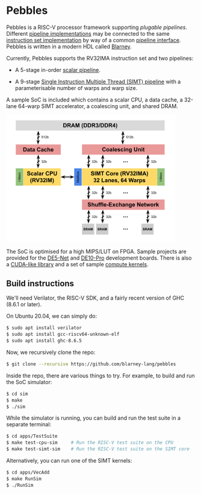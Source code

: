 # Pebbles

Pebbles is a RISC-V processor framework supporting *plugable
pipelines*.  Different [pipeline
implementations](src/Pebbles/Pipeline) may be connected to the same
[instruction set implementation](src/Pebbles/Instructions) by way of a
common [pipeline interface](src/Pebbles/Pipeline/Inteface.hs).
Pebbles is written in a modern HDL called
[Blarney](https://github.com/blarney-lang/blarney).

Currently, Pebbles supports the RV32IMA instruction set and two
pipelines:

  * A 5-stage in-order [scalar pipeline](src/Pebbles/Pipeline/Scalar.hs).

  * A 9-stage [Single Instruction Multiple Thread (SIMT) pipeline](src/Pebbles/Pipeline/SIMT.hs)
    with a parameterisable number of warps and warp size.

A sample SoC is included which contains a scalar CPU, a data cache, a
32-lane 64-warp SIMT accelerator, a coalescing unit, and shared DRAM.

<img src="doc/SoC.svg" width="450">

The SoC is optimised for a high MIPS/LUT on FPGA.  Sample projects are
provided for the [DE5-Net](http://de5-net.terasic.com) and
[DE10-Pro](http://de10-pro.terasic.com) development boards.  There is
also a [CUDA-like library](inc/nocl.h) and a set of sample [compute
kernels](apps/).

## Build instructions

We'll need Verilator, the RISC-V SDK, and a fairly recent version
of GHC (8.6.1 or later).

On Ubuntu 20.04, we can simply do:

```sh
$ sudo apt install verilator
$ sudo apt install gcc-riscv64-unknown-elf
$ sudo apt install ghc-8.6.5
```

Now, we recursively clone the repo:

```sh
$ git clone --recursive https://github.com/blarney-lang/pebbles
```

Inside the repo, there are various things to try.  For example, to
build and run the SoC simulator:

```sh
$ cd sim
$ make
$ ./sim
```

While the simulator is running, you can build and run the test suite
in a separate terminal:

```sh
$ cd apps/TestSuite
$ make test-cpu-sim     # Run the RISC-V test suite on the CPU
$ make test-simt-sim    # Run the RISC-V test suite on the SIMT core
```

Alternatively, you can run one of the SIMT kernels:

```sh
$ cd apps/VecAdd
$ make RunSim
$ ./RunSim
```
